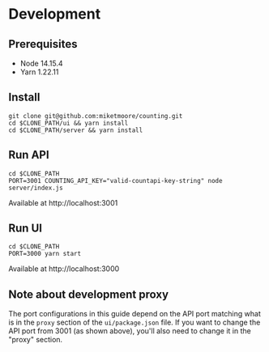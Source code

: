 # Development

## Prerequisites

- Node 14.15.4
- Yarn 1.22.11

## Install

```
git clone git@github.com:miketmoore/counting.git
cd $CLONE_PATH/ui && yarn install
cd $CLONE_PATH/server && yarn install
```

## Run API

```
cd $CLONE_PATH
PORT=3001 COUNTING_API_KEY="valid-countapi-key-string" node server/index.js
```

Available at http://localhost:3001

## Run UI

```
cd $CLONE_PATH
PORT=3000 yarn start
```

Available at http://localhost:3000

## Note about development proxy

The port configurations in this guide depend on the API port matching what is in the `proxy` section of the `ui/package.json` file. If you want to change the API port from 3001 (as shown above), you'll also need to change it in the "proxy" section.
